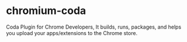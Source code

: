 # chromium-coda
Coda Plugin for Chrome Developers, It builds, runs, packages, and helps you upload your apps/extensions to the Chrome store.
